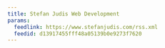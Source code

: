 ```yaml
---
title: Stefan Judis Web Development
params:
  feedlink: https://www.stefanjudis.com/rss.xml
  feedid: d13917455fff48a05139b0e9273f7620
---
```


